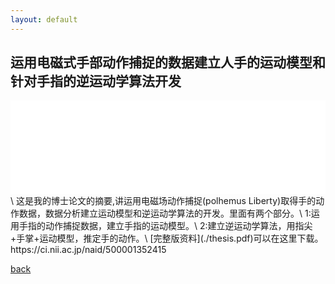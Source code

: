 ```yaml
---
layout: default
---
```


## 运用电磁式手部动作捕捉的数据建立人手的运动模型和针对手指的逆运动学算法开发
<iframe src="./thesis-abstract.pdf" style="width:100%;overflow:hidden;" scrolling="no" frameborder="no"></iframe>\
这是我的博士论文的摘要,讲运用电磁场动作捕捉(polhemus Liberty)取得手的动作数据，数据分析建立运动模型和逆运动学算法的开发。里面有两个部分。\
1:运用手指的动作捕捉数据，建立手指的运动模型。\
2:建立逆运动学算法，用指尖+手掌+运动模型，推定手的动作。\
[完整版资料](./thesis.pdf)可以在这里下载。
https://ci.nii.ac.jp/naid/500001352415

[back](../../)
